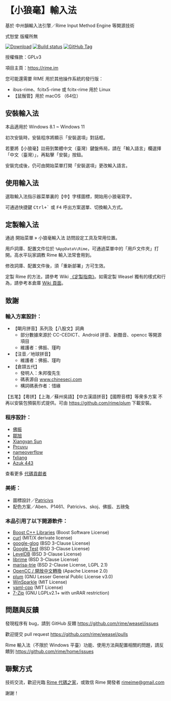 ﻿【小狼毫】輸入法
================

基於 中州韻輸入法引擎／Rime Input Method Engine 等開源技術

式恕堂 版權所無

[![Download](https://img.shields.io/github/v/release/rime/weasel)](https://github.com/rime/weasel/releases/latest)
[![Build status](https://github.com/rime/weasel/actions/workflows/commit-ci.yml/badge.svg)](https://github.com/rime/weasel/actions/workflows/commit-ci.yml)
[![GitHub Tag](https://img.shields.io/github/tag/rime/weasel.svg)](https://github.com/rime/weasel)

授權條款：GPLv3

項目主頁：https://rime.im

您可能還需要 RIME 用於其他操作系統的發行版：

  * ibus-rime、fcitx5-rime 或 fcitx-rime 用於 Linux
  * 【鼠鬚管】用於 macOS （64位）

安裝輸入法
----------

本品適用於 Windows 8.1 ~ Windows 11

初次安裝時，安裝程序將顯示「安裝選項」對話框。

若要將【小狼毫】註冊到繁體中文（臺灣）鍵盤佈局，請在「輸入語言」欄選擇「中文（臺灣）」，再點擊「安裝」按鈕。

安裝完成後，仍可由開始菜單打開「安裝選項」更改輸入語言。

使用輸入法
----------

選取輸入法指示器菜單裏的【中】字樣圖標，開始用小狼毫寫字。

可通過快捷鍵 <kbd>Ctrl+`</kbd> 或 <kbd>F4</kbd> 呼出方案選單、切換輸入方式。

定製輸入法
----------

通過 開始菜單 » 小狼毫輸入法 訪問設定工具及常用位置。

用戶詞庫、配置文件位於 `%AppData%\Rime`，可通過菜單中的「用戶文件夾」打開。高水平玩家調教 Rime 輸入法常會用到。

修改詞庫、配置文件後，須「重新部署」方可生效。

定製 Rime 的方法，請參考 Wiki [《定製指南》](https://github.com/rime/home/wiki/CustomizationGuide)。如需定製 Weasel 獨有的樣式和行為，請參考本倉庫 [Wiki 頁面](https://github.com/rime/weasel/wiki)。

致謝
----

### 輸入方案設計：

  * 【朙月拼音】系列及【八股文】詞典
    - 部分數據來源於 CC-CEDICT、Android 拼音、新酷音、opencc 等開源項目
    - 維護者：佛振、瑾昀
  * 【注音／地球拼音】
    - 維護者：佛振、瑾昀
  * 【倉頡五代】
    - 發明人：朱邦復先生
    - 碼表源自 www.chinesecj.com
    - 構詞碼表作者：惜緣

  【五笔】【粵拼】【上海／蘇州吳語】【中古漢語拼音】【國際音標】等衆多方案
  不再以安裝包預裝形式提供。可由 <https://github.com/rime/plum> 下載安裝。

### 程序設計：

  * [佛振](https://github.com/lotem)
  * [鄒旭](https://github.com/zouxu09)
  * [Xiangyan Sun](https://github.com/wishstudio)
  * [Prcuvu](https://github.com/Prcuvu)
  * [nameoverflow](https://github.com/nameoverflow)
  * [fxliang](https://github.com/fxliang)
  * [Azuk 443](https://github.com/determ1ne)

  查看更多 [代碼貢獻者](https://github.com/rime/weasel/graphs/contributors)

### 美術：

  * 圖標設計／[Patricivs](https://github.com/Patricivs)
  * 配色方案／Aben、P1461、Patricivs、skoj、佛振、五磅兔

### 本品引用了以下開源軟件：

  * [Boost C++ Libraries](http://www.boost.org/) (Boost Software License)
  * [curl](https://curl.haxx.se/) (MIT/X derivate license)
  * [google-glog](https://github.com/google/glog) (BSD 3-Clause License)
  * [Google Test](https://github.com/google/googletest) (BSD 3-Clause License)
  * [LevelDB](https://github.com/google/leveldb) (BSD 3-Clause License)
  * [librime](https://github.com/rime/librime) (BSD 3-Clause License)
  * [marisa-trie](https://github.com/s-yata/marisa-trie) (BSD 2-Clause License, LGPL 2.1)
  * [OpenCC / 開放中文轉換](https://github.com/BYVoid/OpenCC) (Apache License 2.0)
  * [plum](https://github.com/rime/plum) (GNU Lesser General Public License v3.0)
  * [WinSparkle](https://github.com/vslavik/winsparkle) (MIT License)
  * [yaml-cpp](https://github.com/jbeder/yaml-cpp) (MIT License)
  * [7-Zip](https://www.7-zip.org) (GNU LGPLv2.1+ with unRAR restriction)

問題與反饋
----------

發現程序有 bug，請到 GitHub 反饋
<https://github.com/rime/weasel/issues>

歡迎提交 pull request
<https://github.com/rime/weasel/pulls>

Rime 輸入法（不限於 Windows 平臺）功能、使用方法與配置相關的問題，請反饋到
<https://github.com/rime/home/issues>

聯繫方式
--------

技術交流，歡迎光臨 [Rime 代碼之家](https://github.com/rime/home)，或致信 Rime 開發者 <rimeime@gmail.com>

謝謝！

